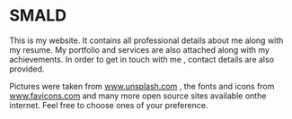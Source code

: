 # SMALD
This is my website. It contains all professional details about me along with my resume. My portfolio and services are also attached along with my achievements. In order to get in touch with me , contact details are also provided.


 Pictures were taken from www.unsplash.com , the fonts and icons from www.favicons.com and many more open source sites available onthe internet. Feel free to choose ones of your preference. 

